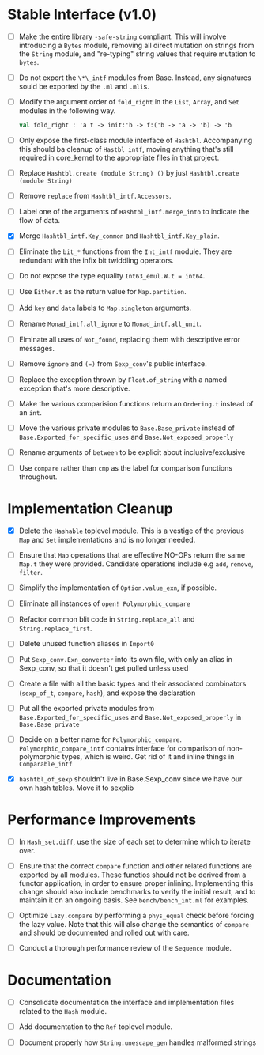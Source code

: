 # Stable Interface (v1.0)

  - [ ] Make the entire library `-safe-string` compliant. This will involve
    introducing a `Bytes` module, removing all direct mutation on strings from
    the `String` module, and "re-typing" string values that require mutation to
    `bytes`.

  - [ ] Do not export the `\*\_intf` modules from Base. Instead, any signatures
    sould be exported by the `.ml` and `.mli`s.

  - [ ] Modify the argument order of `fold_right` in the `List`, `Array`, and `Set`
    modules in the following way.

    ```ocaml
    val fold_right : 'a t -> init:'b -> f:('b -> 'a -> 'b) -> 'b
    ```

  - [ ] Only expose the first-class module interface of `Hashtbl`. Accompanying
    this should ba cleanup of `Hastbl_intf`, moving anything that's still
    required in core_kernel to the appropriate files in that project.

  - [ ] Replace `Hashtbl.create (module String) ()` by just
    `Hashtbl.create (module String)`

  - [ ] Remove `replace` from `Hashtbl_intf.Accessors`.

  - [ ] Label one of the arguments of `Hashtbl_intf.merge_into` to indicate the
    flow of data.

  - [X] Merge `Hashtbl_intf.Key_common` and `Hashtbl_intf.Key_plain`.

  - [ ] Eliminate the `bit_*` functions from the `Int_intf` module. They are
    redundant with the infix bit twiddling operators.

  - [ ] Do not expose the type equality `Int63_emul.W.t = int64`.

  - [ ] Use `Either.t` as the return value for `Map.partition`.

  - [ ] Add `key` and `data` labels to `Map.singleton` arguments.

  - [ ] Rename `Monad_intf.all_ignore` to `Monad_intf.all_unit`.

  - [ ] Elminate all uses of `Not_found`, replacing them with descriptive error messages.

  - [ ] Remove `ignore` and `(=)` from `Sexp_conv`'s public interface.

  - [ ] Replace the exception thrown by `Float.of_string` with a named
    exception that's more descriptive.

  - [ ] Make the various comparision functions return an `Ordering.t`
    instead of an `int`.

  - [ ] Move the various private modules to `Base.Base_private`
    instead of `Base.Exported_for_specific_uses` and `Base.Not_exposed_properly`

  - [ ] Rename arguments of `between` to be explicit about inclusive/exclusive

  - [ ] Use `compare` rather than `cmp` as the label for comparison functions
    throughout.

# Implementation Cleanup

  - [X] Delete the `Hashable` toplevel module. This is a vestige of the previous
    `Map` and `Set` implementations and is no longer needed.

  - [ ] Ensure that `Map` operations that are effective NO-OPs return the same
    `Map.t` they were provided. Candidate operations include e.g `add`, `remove`,
    `filter`.

  - [ ] Simplify the implementation of `Option.value_exn`, if possible.

  - [ ] Eliminate all instances of `open! Polymorphic_compare`

  - [ ] Refactor common blit code in `String.replace_all` and `String.replace_first`.

  - [ ] Delete unused function aliases in `Import0`

  - [ ] Put `Sexp_conv.Exn_converter` into its own file, with only an
        alias in Sexp_conv, so that it doesn't get pulled unless used

  - [ ] Create a file with all the basic types and their associated
        combinators (`sexp_of_t`, `compare`, `hash`), and expose the
        declaration

  - [ ] Put all the exported private modules from
    `Base.Exported_for_specific_uses` and `Base.Not_exposed_properly`
    in `Base.Base_private`

  - [ ] Decide on a better name for `Polymorphic_compare`.
        `Polymorphic_compare_intf` contains interface for comparison
        of non-polymorphic types, which is weird. Get rid of it and
        inline things in `Comparable_intf`

  - [X] `hashtbl_of_sexp` shouldn't live in Base.Sexp_conv since we
    have our own hash tables. Move it to sexplib

# Performance Improvements

  - [ ] In `Hash_set.diff`, use the size of each set to determine which to iterate
    over.

  - [ ] Ensure that the correct `compare` function and other related functions are
    exported by all modules. These functios should not be derived from
    a functor application, in order to ensure proper inlining. Implementing
    this change should also include benchmarks to verify the initial result,
    and to maintain it on an ongoing basis. See `bench/bench_int.ml` for
    examples.

  - [ ] Optimize `Lazy.compare` by performing a `phys_equal` check before
    forcing the lazy value. Note that this will also change the semantics of
    `compare` and should be documented and rolled out with care.

  - [ ] Conduct a thorough performance review of the `Sequence` module.

# Documentation

  - [ ] Consolidate documentation the interface and implementation files
    related to the `Hash` module.

  - [ ] Add documentation to the `Ref` toplevel module.

  - [ ] Document properly how `String.unescape_gen` handles malformed strings
